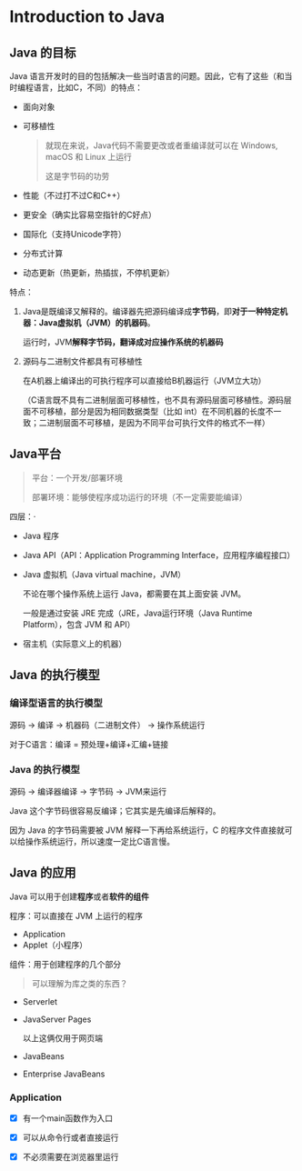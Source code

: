 # Introduction to Java



## Java 的目标

Java 语言开发时的目的包括解决一些当时语言的问题。因此，它有了这些（和当时编程语言，比如C，不同）的特点：

- 面向对象

- 可移植性

  > 就现在来说，Java代码不需要更改或者重编译就可以在 Windows, macOS 和 Linux 上运行
  >
  > 这是字节码的功劳

- 性能（不过打不过C和C++）

- 更安全（确实比容易空指针的C好点）

- 国际化（支持Unicode字符）

- 分布式计算

- 动态更新（热更新，热插拔，不停机更新）

特点：

1. Java是既编译又解释的。编译器先把源码编译成**字节码**，即**对于一种特定机器：Java虚拟机（JVM）的机器码**。

   运行时，JVM**解释字节码，翻译成对应操作系统的机器码**

2. 源码与二进制文件都具有可移植性

   在A机器上编译出的可执行程序可以直接给B机器运行（JVM立大功）

   （C语言既不具有二进制层面可移植性，也不具有源码层面可移植性。源码层面不可移植，部分是因为相同数据类型（比如 int）在不同机器的长度不一致；二进制层面不可移植，是因为不同平台可执行文件的格式不一样）

## Java平台

> 平台：一个开发/部署环境
>
> 部署环境：能够使程序成功运行的环境（不一定需要能编译）

四层：·

- Java 程序

- Java API（API：Application Programming Interface，应用程序编程接口）

- Java 虚拟机（Java virtual machine，JVM）

  不论在哪个操作系统上运行 Java，都需要在其上面安装 JVM。

  一般是通过安装 JRE 完成（JRE，Java运行环境（Java Runtime Platform），包含 JVM 和 API）

- 宿主机（实际意义上的机器）

## Java 的执行模型

### 编译型语言的执行模型

源码 -> 编译 -> 机器码（二进制文件） -> 操作系统运行

对于C语言：编译 = 预处理+编译+汇编+链接

### Java 的执行模型

源码 -> 编译器编译 -> 字节码 -> JVM来运行

Java 这个字节码很容易反编译；它其实是先编译后解释的。

因为 Java 的字节码需要被 JVM 解释一下再给系统运行，C 的程序文件直接就可以给操作系统运行，所以速度一定比C语言慢。

## Java 的应用

Java 可以用于创建**程序**或者**软件的组件**

程序：可以直接在 JVM 上运行的程序

- Application
- Applet（小程序）

组件：用于创建程序的几个部分

> 可以理解为库之类的东西？　

- Serverlet

- JavaServer Pages

  以上这俩仅用于网页端

- JavaBeans

- Enterprise JavaBeans

### Application

- [x] 有一个main函数作为入口
- [x] 可以从命令行或者直接运行

- [x] 不必须需要在浏览器里运行
